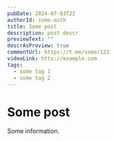 ```yaml
---
pubDate: 2024-07-03T22
authorId: some-auth
title: Some post
description: post descr
previewText: ""
descrAsPreview: true
commentUrl: https://t.me/some/123
videoLink: htts://example.com
tags:
  - some tag 1
  - some tag 2
---
```


# Some post

Some information.
